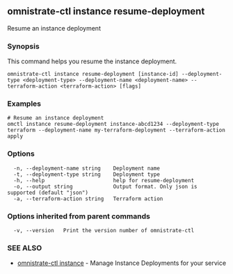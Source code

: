 ## omnistrate-ctl instance resume-deployment

Resume an instance deployment

### Synopsis

This command helps you resume the instance deployment.

```
omnistrate-ctl instance resume-deployment [instance-id] --deployment-type <deployment-type> --deployment-name <deployment-name> --terraform-action <terraform-action> [flags]
```

### Examples

```
# Resume an instance deployment
omctl instance resume-deployment instance-abcd1234 --deployment-type terraform --deployment-name my-terraform-deployment --terraform-action apply
```

### Options

```
  -n, --deployment-name string    Deployment name
  -t, --deployment-type string    Deployment type
  -h, --help                      help for resume-deployment
  -o, --output string             Output format. Only json is supported (default "json")
  -a, --terraform-action string   Terraform action
```

### Options inherited from parent commands

```
  -v, --version   Print the version number of omnistrate-ctl
```

### SEE ALSO

- [omnistrate-ctl instance](omnistrate-ctl_instance.md) - Manage Instance Deployments for your service
